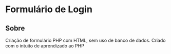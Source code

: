 # Formulário de Login
## Sobre
Criação de formulário PHP com HTML, sem uso de banco de dados. Criado com o intuito de aprendizado ao PHP
